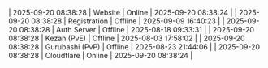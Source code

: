 | 2025-09-20 08:38:28 | Website | Online | 2025-09-20 08:38:24 |
| 2025-09-20 08:38:28 | Registration | Offline | 2025-09-09 16:40:23 |
| 2025-09-20 08:38:28 | Auth Server | Offline | 2025-08-18 09:33:31 |
| 2025-09-20 08:38:28 | Kezan (PvE) | Offline | 2025-08-03 17:58:02 |
| 2025-09-20 08:38:28 | Gurubashi (PvP) | Offline | 2025-08-23 21:44:06 |
| 2025-09-20 08:38:28 | Cloudflare | Online | 2025-09-20 08:38:24 |
